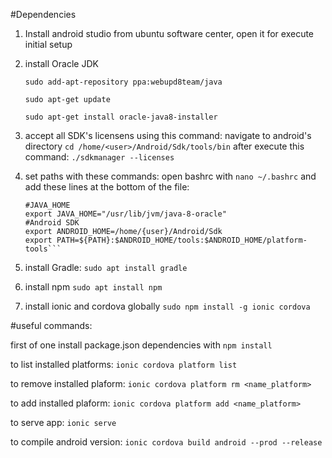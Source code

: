 #Dependencies

1) Install android studio from ubuntu software center, open it for execute initial setup

2) install Oracle JDK 

    ```sudo add-apt-repository ppa:webupd8team/java```
    
    ```sudo apt-get update```
    
    ```sudo apt-get install oracle-java8-installer```
    
3) accept all SDK's licensens using this command:  navigate to android's directory ```cd /home/<user>/Android/Sdk/tools/bin``` after execute this command: ```./sdkmanager --licenses```

4) set paths with these commands: open bashrc with ```nano ~/.bashrc``` and add these lines at the bottom of the file:
    
    ```
    #JAVA_HOME
    export JAVA_HOME="/usr/lib/jvm/java-8-oracle"
    #Android SDK
    export ANDROID_HOME=/home/{user}/Android/Sdk
    export PATH=${PATH}:$ANDROID_HOME/tools:$ANDROID_HOME/platform-tools```
    
5) install Gradle: ```sudo apt install gradle```

6) install npm ```sudo apt install npm```

7) install ionic and cordova globally ```sudo npm install -g ionic cordova```

#useful commands:

first of one install package.json dependencies with ```npm install```

to list installed platforms: ```ionic cordova platform list```

to remove installed plaform: ```ionic cordova platform rm <name_platform>```

to add installed plaform: ```ionic cordova platform add <name_platform>```

to serve app: ```ionic serve```

to compile android version: ```ionic cordova build android --prod --release```